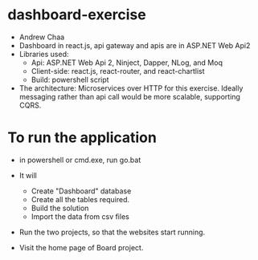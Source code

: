 # dashboard-exercise

* Andrew Chaa
* Dashboard in react.js, api gateway and apis are in ASP.NET Web Api2
* Libraries used: 
  * Api: ASP.NET Web Api 2, Ninject, Dapper, NLog, and Moq
  * Client-side: react.js, react-router, and react-chartlist
  * Build: powershell script
* The architecture: Microservices over HTTP for this exercise. Ideally messaging rather than api call would be more scalable, supporting CQRS.

# To run the application

* in powershell or cmd.exe, run go.bat
* It will 
  * Create "Dashboard" database
  * Create all the tables required. 
  * Build the solution
  * Import the data from csv files
  
* Run the two projects, so that the websites start running.
* Visit the home page of Board project.
